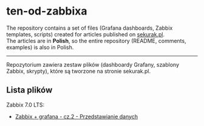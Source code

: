 # ten-od-zabbixa

The repository contains a set of files (Grafana dashboards, Zabbix templates, scripts) created for articles published on [sekurak.pl](https://sekurak.pl).  
The articles are in **Polish**, so the entire repository (README, comments, examples) is also in Polish.

---

Repozytorium zawiera zestaw plików (dashboardy Grafany, szablony Zabbix, skrypty), które są tworzone na stronie sekurak.pl.

## Lista plików
Zabbix 7.0 LTS:
- [Zabbix + grafana - cz.2 - Przedstawianie danych](./7.0/Zabbix+grafana_cz_2_Przedstawianie_danych)  


